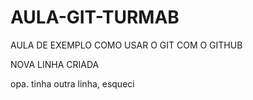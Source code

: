 # AULA-GIT-TURMAB
AULA DE EXEMPLO COMO USAR O GIT COM O GITHUB

NOVA LINHA CRIADA

opa. tinha outra linha, esqueci